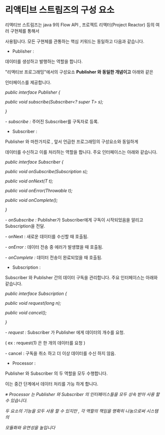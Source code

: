 # 리액티브 스트림즈의 구성 요소

리액티브 스트림즈는 java 9의 Flow API , 프로젝트 리액터(Project Reactor) 등의 여러 구현체를 통해서

사용됩니다. 모든 구현체를 관통하는 핵심 키워드는 동일하고 다음과 같습니다.

* Publisher :

&#x20;       데이터를 생성하고 발행하는 역할을 합니다.

&#x20;       "리액티브 프로그래밍"에서의 구성요소 **Publisher 와 동일한 개념이고** 아래와 같은&#x20;

&#x20;        인터페이스를 제공합니다.

&#x20;        _public interface Publisher {_&#x20;

&#x20;             _public void subscribe(Subscriber\<? super T> s);_&#x20;

&#x20;        _}_

&#x20;        _- subscribe :_ 주어진 Subscriber를 구독자로 등록.



* Subscriber :&#x20;

&#x20;      Publisher 와 마찬가지로 , 앞서 언급한 프로그래밍의 구성요소와 동일하게&#x20;

&#x20;      데이터를 수신하고 이를 처리하는 역할을 합니다. 주요 인터페이스는 아래와 같습니다.

&#x20;       _public interface Subscriber {_&#x20;

&#x20;           _public void onSubscribe(Subscription s);_&#x20;

&#x20;           _public void onNext(T t);_&#x20;

&#x20;           _public void onError(Throwable t);_&#x20;

&#x20;           _public void onComplete();_&#x20;

&#x20;       _}_

&#x20;     _- onSubscribe :_ Publisher가 Subscriber에게 구독이 시작되었음을 알리고 Subscription을 전달.

&#x20;     \- onNext : 새로운 데이터를 수신할 때 호출됨.

&#x20;     \- _onError :_ 데이터 전송 중 에러가 발생했을 때 호출됨.

&#x20;     \- _onComplete :_ 데이터 전송이 완료되었을 때 호출됨.



* Subscription :&#x20;

&#x20;      Subscriber 와  Publisher 간의 데이터 구독을 관리합니다. 주요 인터페이스는 아래와 같습니다.

&#x20;      _public interface Subscription {_&#x20;

&#x20;          _public void request(long n);_&#x20;

&#x20;          _public void cancel();_&#x20;

&#x20;      _}_

&#x20;     _- request :_ Subscriber 가 Publisher 에게 데이터의 개수를 요청.&#x20;

&#x20;       ( ex : request(1) 은 한 개의 데이터를 요청 )

&#x20;     \- cancel : 구독을 취소 하고 더 이상 데이터를 수신 하지 않음.



* Processor :&#x20;

&#x20;       Publisher 와 Subscriber 의 두 역할을 모두 수행합니다.&#x20;

&#x20;       이는 중간 단계에서 데이터 처리를 가능 하게 합니다.

&#x20;        _※ Processor 는 Publisher 와 Subscriber 의 인터페이스들을 모두 상속 받아 사용 할 수 있습니다._

&#x20;        _두 요소의 기능을 모두 사용 할 수 있지만  , 각 역할의 책임을 명확히 나눔으로써 시스템의_&#x20;

&#x20;        _모듈화와 유연성을 높입니다_

